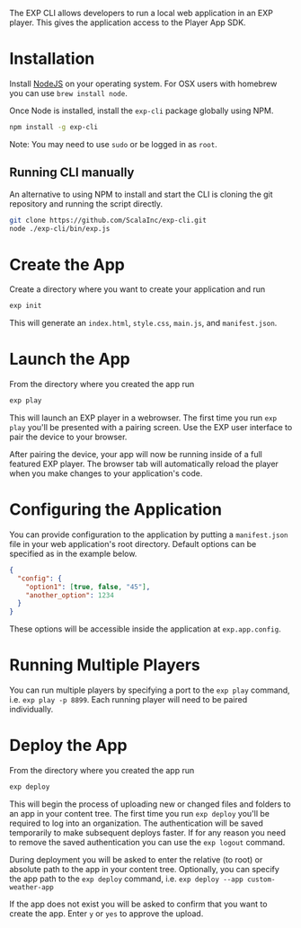 The EXP CLI allows developers to run a local web application in an EXP player. This gives the application access to the Player App SDK.

# Installation

Install [NodeJS](https://nodejs.org/en/download/) on your operating system. For OSX users with homebrew you can use `brew install node`.

Once Node is installed, install the `exp-cli` package globally using NPM.

```bash
npm install -g exp-cli
```

Note: You may need to use `sudo` or be logged in as `root`.

## Running CLI manually

An alternative to using NPM to install and start the CLI is cloning the git repository and running the script directly.

```bash
git clone https://github.com/ScalaInc/exp-cli.git
node ./exp-cli/bin/exp.js
```

# Create the App

Create a directory where you want to create your application and run

```bash
exp init
```

This will generate an `index.html`, `style.css`, `main.js`, and `manifest.json`.

# Launch the App

From the directory where you created the app run

```bash
exp play
```

This will launch an EXP player in a webrowser. The first time you run `exp play` you'll be presented with a pairing screen. Use the EXP user interface to pair the device to your browser.

After pairing the device, your app will now be running inside of a full featured EXP player. The browser tab will automatically reload the player when you make changes to your application's code.


# Configuring the Application

You can provide configuration to the application by putting a `manifest.json` file in your web application's root directory. Default options can be specified as in the example below.

```json
{
  "config": {
    "option1": [true, false, "45"],
    "another_option": 1234
  }
}
```

These options will be accessible inside the application at `exp.app.config`.


# Running Multiple Players

You can run multiple players by specifying a port to the `exp play` command, i.e. `exp play -p 8899`. Each running player will need to be paired individually.

# Deploy the App

From the directory where you created the app run

```bash
exp deploy
```

This will begin the process of uploading new or changed files and folders to an app in your content tree. The first time you run `exp deploy` you'll be required to log into an organization.  The authentication will be saved temporarily to make subsequent deploys faster.  If for any reason you need to remove the saved authentication you can use the `exp logout` command.

During deployment you will be asked to enter the relative (to root) or absolute path to the app in your content tree.  Optionally, you can specify the app path to the `exp deploy` command, i.e. `exp deploy --app custom-weather-app`

If the app does not exist you will be asked to confirm that you want to create the app.  Enter `y` or `yes` to approve the upload.






